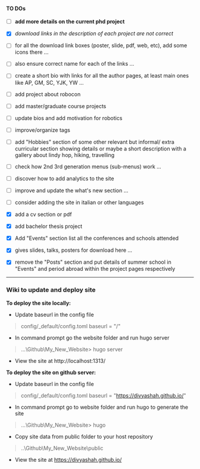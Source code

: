 #### TO DOs

- [ ] **add more details on the current phd project**
- [x] *download links in the description of each project are not correct*

- [ ] for all the download link boxes (poster, slide, pdf, web, etc), add some icons there ...
- [ ] also ensure correct name for each of the links ...
- [ ] create a short bio with links for all the author pages, at least main ones like AP, GM, SC, YJK, YW ...  

- [ ] add project about robocon
- [ ] add master/graduate course projects

- [ ] update bios and add motivation for robotics
- [ ] improve/organize tags

- [ ] add "Hobbies" section of some other relevant but informal/ extra curricular section showing details or maybe a short description with a gallery about lindy hop, hiking, travelling
- [ ] check how 2nd 3rd generation menus (sub-menus) work ...
- [ ] discover how to add analytics to the site
- [ ] improve and update the what's new section ...

- [ ] consider adding the site in italian or other languages

- [x] add a cv section or pdf
- [x] add bachelor thesis project
- [x] Add "Events" section list all the conferences and schools attended
- [x] gives slides, talks, posters for download here ...
- [x] remove the "Posts" section and put details of summer school in "Events" and period abroad within the project pages respectively

---

### Wiki to update and deploy site

**To deploy the site locally:**

- Update baseurl in the config file  
> config/_default/config.toml
> baseurl = "/"

- In command prompt go the website folder and run hugo server
> ...\Github\My_New_Website> hugo server

- View the site at http://localhost:1313/

**To deploy the site on github server:**

- Update baseurl in the config file  
> config/_default/config.toml
> baseurl = "https://divyashah.github.io/"

- In command prompt go to website folder and run hugo to generate the site
> ...\Github\My_New_Website> hugo

- Copy site data from public folder to your host repository
> ..\Github\My_New_Website\public

- View the site at https://divyashah.github.io/

